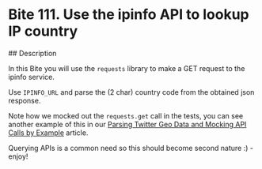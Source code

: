 # Bite 111. Use the ipinfo API to lookup IP country

## Description

In this Bite you will use the `requests` library to make a GET request to the ipinfo service.

Use `IPINFO_URL` and parse the (2 char) country code from the obtained json response.

Note how we mocked out the `requests.get` call in the tests, you can see another example of this in our [Parsing Twitter Geo Data and Mocking API Calls by Example](https://pybit.es/twitter-api-geodata-mocking.html) article.

Querying APIs is a common need so this should become second nature :) - enjoy!
